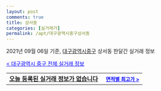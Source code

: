 ```yaml
---
layout: post
comments: true
title: 상서동
categories: [실거래가]
permalink: /apt/대구광역시중구상서동
---
```


2021년 09월 06일 기준, <a href="/apt/대구광역시중구">대구광역시중구</a> 상서동 한달간 실거래 정보

<a style="color: blue;" href="/apt/대구광역시중구">< 대구광역시 중구 전체 실거래 정보</a>
<!---- start ---->
<table>
  <tr>
    <td colspan="4" style="font-weight: bold;"><a href="/apt/대구광역시중구상서동{name_without_space}">오늘 등록된 실거래 정보가 없습니다</a> &nbsp;&nbsp;&nbsp; <a style="color: blue; font-size: smaller;" href="/apt/대구광역시중구상서동{name_without_space}">면적별 최고가 ></a></td>
  </tr>
    
</table>
<!---- end ---->
    